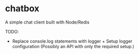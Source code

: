 # chatbox
A simple chat client built with Node/Redis

TODO:
- Replace console.log statements with logger + Setup logger configuration
(Possibly an API with only the required setup.)